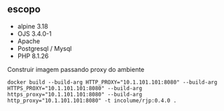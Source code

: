 ## escopo

- alpine 3.18
- OJS 3.4.0-1
- Apache
- Postgresql / Mysql
- PHP 8.1.26


Construir imagem passando proxy do ambiente
```shell
docker build --build-arg HTTP_PROXY="10.1.101.101:8080" --build-arg HTTPS_PROXY="10.1.101.101:8080" --build-arg https_proxy="10.1.101.101:8080" --build-arg http_proxy="10.1.101.101:8080" -t incolume/rjp:0.4.0 .
```
